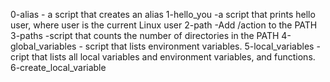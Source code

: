 0-alias - a script that creates an alias
1-hello_you -a script that prints hello user, where user is the current Linux user
2-path -Add /action to the PATH
3-paths -script that counts the number of directories in the PATH
4-global_variables - script that lists environment variables.
5-local_variables - cript that lists all local variables and environment variables, and functions.
6-create_local_variable
